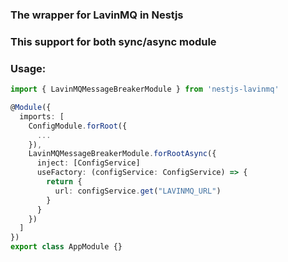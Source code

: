 ### The wrapper for LavinMQ in Nestjs
### This support for both sync/async module
### Usage:
```typescript
import { LavinMQMessageBreakerModule } from 'nestjs-lavinmq'

@Module({
  imports: [
    ConfigModule.forRoot({
      ...
    }),
    LavinMQMessageBreakerModule.forRootAsync({
      inject: [ConfigService]
      useFactory: (configService: ConfigService) => {
        return {
          url: configService.get("LAVINMQ_URL")
        }
      }
    })
  ]
})
export class AppModule {}
```